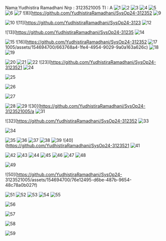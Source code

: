 Nama:Yudhistira Ramadhani
Nrp : 3123521005
TI : A
![1](https://github.com/YudhistiraRamadhani/SysOp24-3123521005/assets/154694700/12c4fee3-4610-4196-bddf-e1e3d14f3ec1)
![2](https://github.com/YudhistiraRamadhani/SysOp24-3123521005/assets/154694700/37d1345e-d002-4ace-b05c-9d910b909990)
![3](https://github.com/YudhistiraRamadhani/SysOp24-3123521005/assets/154694700/472258ba-5c93-4029-b795-5a9fdc9eec1e)
![4](https://github.com/YudhistiraRamadhani/SysOp24-3123521005/assets/154694700/c6b44900-c2e0-4ad6-b8df-667a2d2fac41)
![5](https://github.com/YudhistiraRamadhani/SysOp24-3123521005/assets/154694700/f07a892a-ca54-45a7-af9c-451e0317dd0e)
![6](https://github.com/YudhistiraRamadhani/SysOp24-3123521005/assets/154694700/11942e78-2eb1-4505-b3f8-c4c309d89fe2)
![7](https://github.com/YudhistiraRamadhani/SysOp24-3123521005/assets/154694700/5fe562c9-f1f4-45a8-a8f5-1e813743ad10)
![8](https://github.com/YudhistiraRamadhani/SysOp24-312352
![9](https://github.com/YudhistiraRamadhani/SysOp24-3123521005/assets/154694700/b4093f9b-6a48-47f0-91ce-74e43b324a07)

![10](https://github.com/YudhistiraRamadhani/SysOp24-3123521005/assets/154694700/cacbb69c-07f2-4f04-8149-f7951e055d1d)
![11](https://github.com/YudhistiraRamadhani/SysOp24-3123
![12](https://github.com/YudhistiraRamadhani/SysOp24-3123521005/assets/154694700/e57cc5d2-464d-4a8d-97cf-a66c7e90dc05)

![13](https://github.com/YudhistiraRamadhani/SysOp24-31235
![14](https://github.com/YudhistiraRamadhani/SysOp24-3123521005/assets/154694700/574134fa-5adf-425d-9207-342ab2bc68c1)


![15](https://github.com/YudhistiraRamadhani/SysOp24-3123521005/assets/154694700/38dba237-c1e1-4bf4-a2c2-fcd9c0e3dc8a)
![16](https://github.com/YudhistiraRamadhani/SysOp24-312352
![17](https://github.com/YudhistiraRamadhani/SysOp24-3123521005/assets/154694700/637ed0c6-d70c-4785-ac78-b7dc5a391dde)
1005/assets/154694700/663768a4-1fe4-4954-9029-9a0a163a626c)
![18](https://github.com/YudhistiraRamadhani/SysOp24-3123521005/assets/154694700/1c0c019e-6d79-4231-bdb0-9b5c24953b51)
![19](https://github.com/YudhistiraRamadhani/SysOp24-3123521005/assets/154694700/b637cbde-b946-446e-9908-226a383c54b2)

![20](https://github.com/YudhistiraRamadhani/SysOp24-3123521005/assets/154694700/27dfe323-9228-413a-999d-3b7cc5c8d6ed)
![21](https://github.com/YudhistiraRamadhani/SysOp24-3123521005/assets/154694700/766fd7dd-dc01-483f-9a99-bb9c7def3689)
![22](https://github.com/YudhistiraRamadhani/SysOp24-3123521005/assets/154694700/1ce95dbe-401a-418a-a70a-63d90e1462ca)
![23](https://github.com/YudhistiraRamadhani/SysOp24-3123521
![24](https://github.com/YudhistiraRamadhani/SysOp24-3123521005/assets/154694700/08103972-9379-48ec-8fcb-fb05a54bf346)

![25](https://github.com/YudhistiraRamadhani/SysOp24-3123521005/assets/154694700/f775f690-249d-4946-b4ed-057c41d0c2bd)

![26](https://github.com/YudhistiraRamadhani/SysOp24-3123521005/assets/154694700/8dae91b6-4065-491a-b923-6185aaf63ccc)

![27](https://github.com/YudhistiraRamadhani/SysOp24-3123521005/assets/154694700/77cc350e-571a-4a8f-be38-9a80c4adf662)

![28](https://github.com/YudhistiraRamadhani/SysOp24-3123521005/assets/154694700/1123a037-716b-414a-8c51-6ef31f081a70)
![29](https://github.com/YudhistiraRamadhani/SysOp24-3123521005/assets/154694700/a0859e42-65fb-4bf6-9dc4-cf1c6dc4339f)
![30](https://github.com/YudhistiraRamadhani/SysOp24-3123521005/a
![31](https://github.com/YudhistiraRamadhani/SysOp24-3123521005/assets/154694700/6b19449c-67ff-4f6f-94b6-ab8dcdc86a96)

![32](https://github.com/YudhistiraRamadhani/SysOp24-312352
![33](https://github.com/YudhistiraRamadhani/SysOp24-3123521005/assets/154694700/ed03e1b4-610b-446c-b3b6-b300750236e9)

![34](https://github.com/YudhistiraRamadhani/SysOp24-3123521005/assets/154694700/1863ca97-ac94-44d5-8301-47c28514ce4b)

![35](https://github.com/YudhistiraRamadhani/SysOp24-3123521005/assets/154694700/d96197bd-d5b9-408d-8711-230f48f71a0b)
![36](https://github.com/YudhistiraRamadhani/SysOp24-3123521005/assets/154694700/0b6fc0aa-4205-4470-85c8-54eda016a0d1)
![37](https://github.com/YudhistiraRamadhani/SysOp24-3123521005/assets/154694700/8f2b2ab0-2a79-452d-86e0-ca057751150f)
![38](https://github.com/YudhistiraRamadhani/SysOp24-3123521005/assets/154694700/d7dc7d6f-aae3-4190-8948-3ac6a9ad3e07)
![39](https://github.com/YudhistiraRamadhani/SysOp24-3123521005/assets/154694700/26fba703-8654-4697-a885-77f7ef356eda)
![40](https://github.com/YudhistiraRamadhani/SysOp24-3123521
![41](https://github.com/YudhistiraRamadhani/SysOp24-3123521005/assets/154694700/aff9e359-206d-4fdb-833e-adc0f03c9fdc)

![42](https://github.com/YudhistiraRamadhani/SysOp24-3123521005/assets/154694700/65560991-e4ad-4b66-9b73-03fa44197d9c)
![43](https://github.com/YudhistiraRamadhani/SysOp24-3123521005/assets/154694700/3cd020cf-1d4e-4f62-bd1c-6087fafad157)
![44](https://github.com/YudhistiraRamadhani/SysOp24-3123521005/assets/154694700/3ca68153-2b8e-45c0-8d5b-44a1e70c8ed8)
![45](https://github.com/YudhistiraRamadhani/SysOp24-3123521005/assets/154694700/b3b29b94-4507-4ff1-8dc6-022d3bf08b2d)
![46](https://github.com/YudhistiraRamadhani/SysOp24-3123521005/assets/154694700/46132c70-3669-4033-a1d5-705426e2d023)
![47](https://github.com/YudhistiraRamadhani/SysOp24-3123521005/assets/154694700/e61c16a0-a78a-440b-a0d9-8d47498b6faa)
![48](https://github.com/YudhistiraRamadhani/SysOp24-3123521005/assets/154694700/f4e5d43a-56e5-496a-9b98-890763fd950c)

![49](https://github.com/YudhistiraRamadhani/SysOp24-3123521005/assets/154694700/dce01803-a6f3-456f-9a2d-3672198ea86b)

![50](https://github.com/YudhistiraRamadhani/SysOp24-
3123521005/assets/154694700/76e12495-d6be-487b-9654-48c78a0b027f)

![51](https://github.com/YudhistiraRamadhani/SysOp24-3123521005/assets/154694700/3168463d-2df1-4048-910f-583ea9b84245)
![52](https://github.com/YudhistiraRamadhani/SysOp24-3123521005/assets/154694700/f093f7ad-7412-4fe9-b866-1edc6d70ffb4)
![53](https://github.com/YudhistiraRamadhani/SysOp24-3123521005/assets/154694700/2ae519a4-c789-41c0-9f5d-3439a3a45363)
![54](https://github.com/YudhistiraRamadhani/SysOp24-3123521005/assets/154694700/c91e4a01-cab1-48b3-9396-054fba27d333)
![55](https://github.com/YudhistiraRamadhani/SysOp24-3123521005/assets/154694700/a44c1f99-ad16-4af3-bdb0-5bbc92b17961)

![56](https://github.com/YudhistiraRamadhani/SysOp24-3123521005/assets/154694700/07462011-e16b-4641-a23e-de0bee6bc347)


![57](https://github.com/YudhistiraRamadhani/SysOp24-3123521005/assets/154694700/be6e59da-6e9c-426d-880d-7c5d3b22be55)


![58](https://github.com/YudhistiraRamadhani/SysOp24-3123521005/assets/154694700/5f35a837-cce4-4cfe-92d0-c1c7d612fc32)


![59](https://github.com/YudhistiraRamadhani/SysOp24-3123521005/assets/154694700/d1decc9e-693f-4868-9615-27d7d5ff9588)


